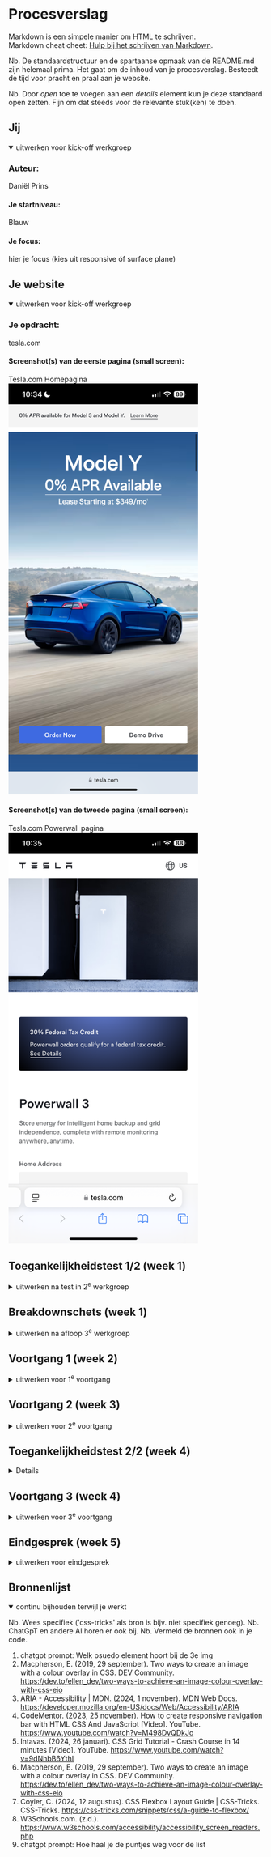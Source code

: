 # Procesverslag
Markdown is een simpele manier om HTML te schrijven.  
Markdown cheat cheet: [Hulp bij het schrijven van Markdown](https://github.com/adam-p/markdown-here/wiki/Markdown-Cheatsheet).

Nb. De standaardstructuur en de spartaanse opmaak van de README.md zijn helemaal prima. Het gaat om de inhoud van je procesverslag. Besteedt de tijd voor pracht en praal aan je website.

Nb. Door *open* toe te voegen aan een *details* element kun je deze standaard open zetten. Fijn om dat steeds voor de relevante stuk(ken) te doen.





## Jij

<details open>
  <summary>uitwerken voor kick-off werkgroep</summary>

  ### Auteur:
 Daniël Prins

  #### Je startniveau:
  Blauw

  #### Je focus:
  hier je focus (kies uit responsive óf surface plane)
 
</details>





## Je website

<details open>
  <summary>uitwerken voor kick-off werkgroep</summary>

  ### Je opdracht:
  tesla.com

  #### Screenshot(s) van de eerste pagina (small screen): 
  Tesla.com Homepagina
  <img src="images/Home_pagina_tesla.PNG" width="375px" alt="De home pagina van Tesla">

  #### Screenshot(s) van de tweede pagina (small screen):
  Tesla.com Powerwall pagina
  <img src="images/Powerwall_pagina_tesla.PNG" width="375px" alt="Powerwall pagina van Tesla">
 
</details>



## Toegankelijkheidstest 1/2 (week 1)

<details>
  <summary>uitwerken na test in 2<sup>e</sup> werkgroep</summary>

  ### Bevindingen
Ik begon de WCAG-test door de screenreader in te schakelen. In het begin had ik geen idee wat ik aan het doen was. De toetsen waren totaal niet duidelijk voor me, maar na een tijdje begon ik er langzaam aan gewend te raken en ging het steeds soepeler. De Tesla-pagina is behoorlijk minimalistisch, dus er gebeurde niet veel, wat het gebruik van de screenreader een stuk gemakkelijker maakte. Wat me opviel, zowel bij mijn screenreader als bij die van Brita, met wie ik de opdracht samen deed, was dat er enorm veel werd voorgelezen dat niet zichtbaar was op de pagina. Er werd veel extra informatie gedeeld over afbeeldingen die helemaal niet relevant waren voor wat je zag. Ook merkte ik dat de screenreader bij sommige afbeeldingen informatie gaf die van de hele site kwam, terwijl ik alleen maar wilde weten wat die ene afbeelding betekende. Ik vond het zelf best lastig.

</details>



## Breakdownschets (week 1)

<details>
  <summary>uitwerken na afloop 3<sup>e</sup> werkgroep</summary>

  ### de hele pagina: 
  <img src="images/Schets_ontleding_website.png" width="375px" alt="breakdown van de hele pagina als schets">
  Ik heb de breakdown schets uitgetekent, want ik vind het dan makkelijker en overzichtelijker om te begrijpen wat elk deel van de website inhoudt. Dus hierboven zie je mijn getekende break down schets


</details>





## Voortgang 1 (week 2)

<details>
  <summary>uitwerken voor 1<sup>e</sup> voortgang</summary>

  ### Stand van zaken
  Ik had een lastige start. Ik wilde in eerste instantie de website dopper kiezen, maar merkte na de eerste week dat die gewoon veel te hoog gegrepen was voor de piste waar ik op bevind. Ik wist hier nog niet zo goed welke website ik wel moest kiezen.


  ### Verslag van meeting
  hier na afloop snel de uitkomsten van de meeting vastleggen

  - Snel een nieuwe website vinden
  - Een begin maken

</details>





## Voortgang 2 (week 3)

<details>
  <summary>uitwerken voor 2<sup>e</sup> voortgang</summary>

  ### Stand van zaken
  Hier liep ik echt enorm achter. Door mijn uitstel gedrag en door het kiezen van een te lastige website had ik gewoon nogsteeds niks staan. Hierdoor heb ik op een ander moment hulp gekregen van de student assistenten en ben daardoor wel echt enorm verder geholpen.


  ### Verslag van meeting
  - Keihard aan de bak gaan
  - Heel snel beginnen nu je de website hebt uitgekozen

</details>





## Toegankelijkheidstest 2/2 (week 4)

<details>

  ### Bevindingen
  - Contrast heb ik verbeterd
  - Ik heb meer nagedacht over een overzichtelijke screenplay
  - Mijn screenplay taal staat in het engels, maar de alternatieve tekst is in het nederlands, dus ik moet een van de twee aanpassen

</details>





## Voortgang 3 (week 4)

<details>
  <summary>uitwerken voor 3<sup>e</sup> voortgang</summary>

  ### Stand van zaken
  Ik ben echt opgeschoten, maar ik ben super bang dat ik het niet ga halen. Het is wel echt mijn eigen schuld door te weinig tijd te stoppen in FED. Ik vind wat ik er mee kan super cool, maar het ligt me gewoon niet. Daardoor besteed ik liever tijd aan iets wat ik leuk vind ookal is dat echt de slechtste oplossing. 



  ### Verslag van meeting
  hier na afloop snel de uitkomsten van de meeting vastleggen

  - Inhaalsprint maken, want anders red je het niet

</details>





## Eindgesprek (week 5)

<details>
  <summary>uitwerken voor eindgesprek</summary>

  ### Je uitkomst - karakteristiek screenshots:
  <img src="readme-images/dummy-plaatje.jpg" width="375px" alt="uitomst opdracht 1">
Ik ben tevreden, maar niet volledig blij met het eindresultaat. Ik denk dat ik vanaf het begin veel meer tijd had moeten steken in het proces. Vaak denk ik dat het wel goedkomt, maar op een gegeven moment blijkt dat toch niet het geval te zijn, en dan zit ik met de gevolgen. Dat was hier zeker het geval. Het is me gewoon niet gelukt om alles voor week 5 af te krijgen. Nu, tijdens de herkansing, ben ik echt hard aan de slag gegaan en ben daar wel tevreden over. Maar als ik terugkijk op mijn leerproces, weet ik dat het beter had gekund. Toch ben ik echt blij met hoe mijn website werkt en eruitziet.

  ### Dit ging goed/Heb ik geleerd: 
  <img src="readme-images/dummy-plaatje.jpg" width="375px" alt="top">
Wat ik heb geleerd, is echt ontzettend veel. Ik ben misschien geen meester in CSS, maar ik heb zeker grote stappen gezet. Waar ik eerst elke keer weer flexbox moest opzoeken, kan ik nu in één keer zeggen waar ik iets wil plaatsen, zonder het internet te raadplegen. Ik vind wel dat ik trots mag zijn, maar ik blijf ook kritisch op mezelf. Dit vak heeft me echt geleerd dat het niet altijd vanzelf goedkomt en dat je alles zelf in handen hebt. Ik had eerst niks ingeleverd, dus helaas niet gehaald, maar dat betekent ook dat ik de enige ben die het kan veranderen. Daarom heb ik mijn uiterste best gedaan om er toch iets van te maken.

  ### Dit was lastig/Is niet gelukt:
  Korte omschrijving met plaatjes

  <img src="readme-images/dummy-plaatje.jpg" width="375px" alt="bummer">
  Er blijven constant dingen die ik zou willen verbeteren of mooier had willen maken. Bijvoorbeeld dat het me maar niet lukte om het Tesla-logo goed in beeld te krijgen, of dat de H1 bovenaan ineens verdwijnt op mobiel. Ik denk ook dat als ik eerder om hulp had gevraagd of gewoon eerder was begonnen, ik het echt veel toffer had kunnen maken.
</details>





## Bronnenlijst

<details open>
  <summary>continu bijhouden terwijl je werkt</summary>

  Nb. Wees specifiek ('css-tricks' als bron is bijv. niet specifiek genoeg). 
  Nb. ChatGpT en andere AI horen er ook bij.
  Nb. Vermeld de bronnen ook in je code.

  1. chatgpt prompt: Welk psuedo element hoort bij de 3e img
  2. Macpherson, E. (2019, 29 september). Two ways to create an image with a colour overlay in CSS. DEV Community. https://dev.to/ellen_dev/two-ways-to-achieve-an-image-colour-overlay-with-css-eio
  3. ARIA - Accessibility | MDN. (2024, 1 november). MDN Web Docs. https://developer.mozilla.org/en-US/docs/Web/Accessibility/ARIA
  4. CodeMentor. (2023, 25 november). How to create responsive navigation bar with HTML CSS And JavaScript [Video]. YouTube. https://www.youtube.com/watch?v=M498DvQDkJo
  5. Intavas. (2024, 26 januari). CSS Grid Tutorial - Crash Course in 14 minutes [Video]. YouTube. https://www.youtube.com/watch?v=9dNhbB6YthI
  6. Macpherson, E. (2019, 29 september). Two ways to create an image with a colour overlay in CSS. DEV Community. https://dev.to/ellen_dev/two-ways-to-achieve-an-image-colour-overlay-with-css-eio
  7. Coyier, C. (2024, 12 augustus). CSS Flexbox Layout Guide | CSS-Tricks. CSS-Tricks. https://css-tricks.com/snippets/css/a-guide-to-flexbox/
  8. W3Schools.com. (z.d.). https://www.w3schools.com/accessibility/accessibility_screen_readers.php
  9. chatgpt prompt: Hoe haal je de puntjes weg voor de list

</details>
